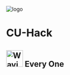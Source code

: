 ![logo](https://user-images.githubusercontent.com/59057736/138592108-ec6e254d-e63f-4e1b-a1b8-3d1a08d42f0b.png)

# CU-Hack
<h2> <img src="https://raw.githubusercontent.com/nixin72/nixin72/master/wave.gif" 
         alt="Waving hand animated gif"
         height="45"
         width="45" /> Every One</h2>
